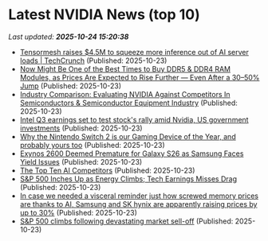 # Latest NVIDIA News (top 10)
_Last updated: **2025-10-24 15:20:38**_

- [Tensormesh raises $4.5M to squeeze more inference out of AI server loads | TechCrunch](https://techcrunch.com/2025/10/23/tensormesh-raises-4-5m-to-squeeze-more-inference-out-of-ai-server-loads/) (Published: 2025-10-23)
- [Now Might Be One of the Best Times to Buy DDR5 & DDR4 RAM Modules, as Prices Are Expected to Rise Further — Even After a 30–50% Jump](https://wccftech.com/now-may-be-the-best-time-to-buy-ddr5-and-ddr4-ram/) (Published: 2025-10-23)
- [Industry Comparison: Evaluating NVIDIA Against Competitors In Semiconductors & Semiconductor Equipment Industry](https://biztoc.com/x/81166d66b8e338bd) (Published: 2025-10-23)
- [Intel Q3 earnings set to test stock's rally amid Nvidia, US government investments](https://finance.yahoo.com/news/intel-q3-earnings-set-to-test-stocks-rally-amid-nvidia-us-government-investments-150922622.html) (Published: 2025-10-23)
- [Why the Nintendo Switch 2 is our Gaming Device of the Year, and probably yours too](https://www.techradar.com/gaming/nintendo-switch-2-gaming-device-of-the-year) (Published: 2025-10-23)
- [Exynos 2600 Deemed Premature for Galaxy S26 as Samsung Faces Yield Issues](https://www.androidheadlines.com/2025/10/exynos-2600-deemed-premature-for-galaxy-s26-as-samsung-faces-yield-issues.html) (Published: 2025-10-23)
- [The Top Ten AI Competitors](https://insights.som.yale.edu/insights/the-top-ten-ai-competitors) (Published: 2025-10-23)
- [S&P 500 Inches Up as Energy Climbs; Tech Earnings Misses Drag](https://financialpost.com/pmn/business-pmn/s-tech-earnings-misses-drag) (Published: 2025-10-23)
- [In case we needed a visceral reminder just how screwed memory prices are thanks to AI, Samsung and SK hynix are apparently raising prices by up to 30%](https://www.pcgamer.com/hardware/memory/in-case-we-needed-a-visceral-reminder-just-how-screwed-memory-prices-are-thanks-to-ai-samsung-and-sk-hynix-are-apparently-raising-prices-by-up-to-30-percent/) (Published: 2025-10-23)
- [S&P 500 climbs following devastating market sell-off](https://rollingout.com/2025/10/23/sp-500-after-sell-off-tech-stocks/) (Published: 2025-10-23)
